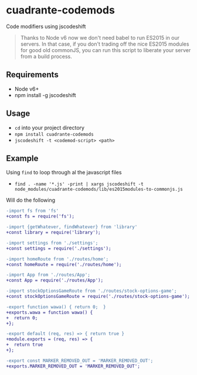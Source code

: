 # cuadrante-codemods

Code modifiers using jscodeshift

> Thanks to Node v6 now we don't need babel to run ES2015 in our servers.
> In that case, if you don't trading off the nice ES2015 modules for good old
> commonJS, you can run this script to liberate your server from a build process.

## Requirements

- Node v6+
- npm install -g jscodeshift

## Usage

- `cd` into your project directory
- `npm install cuadrante-codemods`
- `jscodeshift -t <codemod-script> <path>`

## Example

Using `find` to loop through al the javascript files

- `find . -name '*.js' -print | xargs jscodeshift -t node_modules/cuadrante-codemods/lib/es2015modules-to-commonjs.js`

Will do the following

```diff
-import fs from 'fs'
+const fs = require('fs');

-import {getWhatever, findWhatever} from 'library'
+const library = require('library');

-import settings from './settings';
+const settings = require('./settings');

-import homeRoute from './routes/home';
+const homeRoute = require('./routes/home');

-import App from './routes/App';
+const App = require('./routes/App');

-import stockOptionsGameRoute from './routes/stock-options-game';
+const stockOptionsGameRoute = require('./routes/stock-options-game');

-export function wawa() { return 0;  }
+exports.wawa = function wawa() {
+  return 0;
+};

-export default (req, res) => { return true }
+module.exports = (req, res) => {
+  return true
+};

-export const MARKER_REMOVED_OUT = 'MARKER_REMOVED_OUT';
+exports.MARKER_REMOVED_OUT = 'MARKER_REMOVED_OUT';
```

